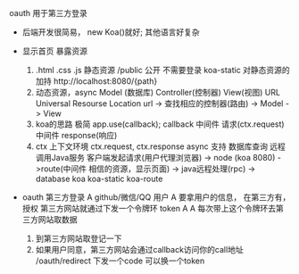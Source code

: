 oauth 用于第三方登录

- 后端开发很简易， new Koa()就好;
  其他语言好复杂
- 显示首页
  暴露资源
  1. .html .css  .js 静态资源
    /public 公开 不需要登录
    koa-static 对静态资源的加持
    http://localhost:8080/{path}
  2. 动态资源，async Model (数据库)
    Controller(控制器) View(视图)
    URL Universal Resourse Location
    url -> 查找相应的控制器(路由) -> Model -> View
  3. koa的思路
    极简 
    app.use(callback);
    callback 中间件
    请求(ctx.request)  中间件  response(响应)
  4. ctx  上下文环境
    ctx.request, ctx.response
    async 支持 数据库查询 远程调用Java服务
    客户端发起请求(用户代理浏览器) -> node (koa 8080) ->route(中间件 相信的资源，显示页面) -> java远程处理(rpc) -> database 
    koa koa-static koa-route

- oauth
  第三方登录
  A  github/微信/QQ 用户
  A 要拿用户的信息， 在第三方有， 授权
  第三方网站就通过下发一个令牌环 token A
  A 每次带上这个令牌环去第三方网站取数据
  1.  到第三方网站取登记一下
  2. 如果用户同意，第三方网站会通过callback访问你的call地址 /oauth/redirect
    下发一个code 可以换一个token
    





